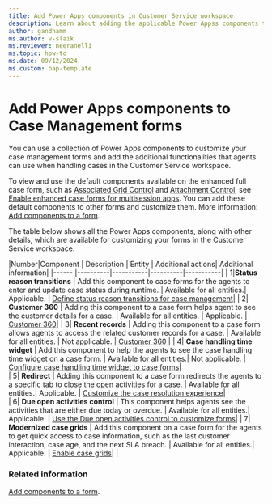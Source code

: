 ```yaml
---
title: Add Power Apps components in Customer Service workspace 
description: Learn about adding the applicable Power Appss components to Case Management forms.
author: gandhamm 
ms.author: v-slaik
ms.reviewer: neeranelli 
ms.topic: how-to 
ms.date: 09/12/2024
ms.custom: bap-template 
---
```


# Add Power Apps components to Case Management forms

You can use a collection of Power Apps components to customize your case management forms and add the additional functionalities that agents can use when handling cases in the Customer Service workspace.

To view and use the default components available on the enhanced full case form, such as [Associated Grid Control](add-associated-grid-control.md) and [Attachment Control](add-attachment-control.md), see [Enable enhanced case forms for multisession apps](case-enh-config.md). You can add these default components to other forms and customize them. More information: [Add components to a form](/power-apps/maker/model-driven-apps/add-move-configure-or-delete-components-on-form).

The table below shows all the Power Apps components, along with other details, which are available for customizing your forms in the Customer Service workspace.

|Number|Component   | Description   | Entity   |  Additional actions| Additional information|
|------ |----------|-----------|----------|-----------|
| 1|**Status reason transitions** | Add this component to case forms for the agents to enter and update case status during runtime. | Available for all entities.| Applicable. | [Define status reason transitions for case management](define-status-reason-transitions-case-management.md)|
| 2| **Customer 360** | Adding this component to a case form helps agent to see the customer details for a case. | Available for all entities. | Applicable. | [Customer 360](add-display-components-to-case-form.md)| 
| 3| **Recent records** |  Adding this component to a case form allows agents to access the related customer records for a case. | Available for all entities. | Not applicable. | [Customer 360](add-display-components-to-case-form.md) |
| 4| **Case handling time widget** | Add this component to help the agents to see the case handling time widget on a case form. | Available for all entities.| Not applicable. | [Configure case handling time widget to case forms](add-case-handling-time.md)|  
| 5| **Redirect** | Adding this component to a case form redirects the agents to a specific tab to close the open activities for a case. | Available for all entities.| Applicable. | [Customize the case resolution experience](add-enhanced-case-management.md)|    
| 6| **Due open activities control** | This component helps agents see the activities that are either due today or overdue. | Available for all entities.| Applicable. | [Use the Due open activities control to customize forms](add-due-open-activities.md)|
| 7| **Modernized case grids** | Add this component on a case form for the agents to get quick access to case information, such as the last customer interaction, case age, and the next SLA breach. | Available for all entities.| Applicable. | [Enable case grids](enable-case-grids.md)| |


### Related information

[Add components to a form](/power-apps/maker/model-driven-apps/add-move-configure-or-delete-components-on-form).